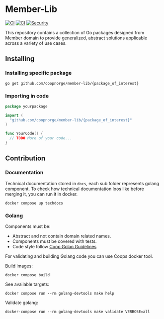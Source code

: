 # Member-Lib

[![CI](https://github.com/coopnorge/member-lib/actions/workflows/golang-ci.yaml/badge.svg?branch=main)](https://github.com/coopnorge/member-lib/actions/workflows/golang-ci.yaml)
[![CI](https://github.com/coopnorge/member-lib/actions/workflows/techdocs.yaml/badge.svg?branch=main)](https://github.com/coopnorge/member-lib/actions/workflows/techdocs.yaml)
[![Security](https://github.com/coopnorge/member-lib/actions/workflows/security-scan.yaml/badge.svg?branch=main)](https://github.com/coopnorge/member-lib/actions/workflows/security-scan.yaml)

This repository contains a collection of Go packages designed from Member
domain to provide generalized, abstract solutions applicable across a variety
of use cases.

## Installing

### Installing specific package

```bash
go get github.com/coopnorge/member-lib/{package_of_interest}
```

### Importing in code

```go
package yourpackage

import (
  "github.com/coopnorge/member-lib/{package_of_interest}"
)

func YourCode() {
  // TODO More of your code...
}
```

## Contribution

### Documentation

Technical documentation stored in `docs`, each sub folder represents golang
component.
To check how technical documentation loos like before merging it, you can run
it in docker.

```shell
docker compose up techdocs
```

### Golang

Components must be:

- Abstract and not contain domain related names.
- Components must be covered with tests.
- Code style
  follow [Coop Golan Guidelines](https://inventory.internal.coop/docs/default/component/guidelines/languages/go/#http-client)

For validating and building Golang code you can use Coops docker tool.

Build images:

```shell
docker compose build
```

See available targets:

```shell
docker compose run --rm golang-devtools make help
```

Validate golang:

```shell
docker-compose run --rm golang-devtools make validate VERBOSE=all
```
